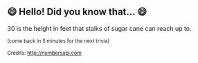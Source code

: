 ## 😄 Hello! Did you know that... 😄
30 is the height in feet that stalks of sugar cane can reach up to.

<sup>(come back in 5 minutes for the next trivia)</sup>


<sup>Credits: http://numbersapi.com</sup>
